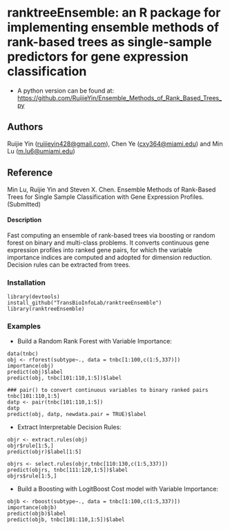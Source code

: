 # ranktreeEnsemble: an R package for implementing ensemble methods of rank-based trees as single-sample predictors for gene expression classification 
* A python version can be found at: https://github.com/RuijieYin/Ensemble_Methods_of_Rank_Based_Trees_py

## Authors
Ruijie Yin (ruijieyin428@gmail.com), Chen Ye (cxy364@miami.edu) and Min Lu (m.lu6@umiami.edu)

## Reference
Min Lu, Ruijie Yin and Steven X. Chen. Ensemble Methods of Rank-Based Trees for Single Sample Classification with Gene Expression Profiles. (Submitted)

#### Description
Fast computing an ensemble of rank-based trees via boosting or random forest on binary and multi-class problems. It converts continuous gene expression profiles into ranked gene pairs, for which the variable importance indices are computed and adopted for dimension reduction. Decision rules can be extracted from trees. 

### Installation
```
library(devtools)
install_github("TransBioInfoLab/ranktreeEnsemble")
library(ranktreeEnsemble)
```
### Examples

* Build a Random Rank Forest with Variable Importance:
```
data(tnbc)
obj <- rforest(subtype~., data = tnbc[1:100,c(1:5,337)])
importance(obj)
predict(obj)$label
predict(obj, tnbc[101:110,1:5])$label

### pair() to convert continuous variables to binary ranked pairs
tnbc[101:110,1:5]
datp <- pair(tnbc[101:110,1:5])
datp
predict(obj, datp, newdata.pair = TRUE)$label
```

* Extract Interpretable Decision Rules:
```
objr <- extract.rules(obj)
objr$rule[1:5,]
predict(objr)$label[1:5]

objrs <- select.rules(objr,tnbc[110:130,c(1:5,337)])
predict(objrs, tnbc[111:120,1:5])$label
objrs$rule[1:5,]
```

* Build a Boosting with LogitBoost Cost model with Variable Importance:
```
objb <- rboost(subtype~., data = tnbc[1:100,c(1:5,337)])
importance(objb)
predict(objb)$label
predict(objb, tnbc[101:110,1:5])$label
```
  
